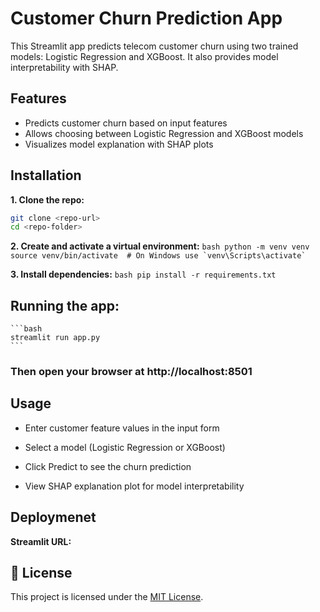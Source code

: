 # Customer Churn Prediction App

This Streamlit app predicts telecom customer churn using two trained models: Logistic Regression and XGBoost. It also provides model interpretability with SHAP.

## Features

- Predicts customer churn based on input features
- Allows choosing between Logistic Regression and XGBoost models
- Visualizes model explanation with SHAP plots

## Installation

**1. Clone the repo:**
   ```bash
   git clone <repo-url>
   cd <repo-folder>
   ```

**2. Create and activate a virtual environment:**
    ```bash
    python -m venv venv
    source venv/bin/activate  # On Windows use `venv\Scripts\activate`
    ```

**3. Install dependencies:**
    ```bash
    pip install -r requirements.txt
    ```

## Running the app:
    ```bash
    streamlit run app.py
    ```
### Then open your browser at http://localhost:8501

## Usage

- Enter customer feature values in the input form

- Select a model (Logistic Regression or XGBoost)

- Click Predict to see the churn prediction

- View SHAP explanation plot for model interpretability


## Deploymenet
**Streamlit URL:**

## 📄 License

This project is licensed under the [MIT License](https://github.com/hariram130303/Customer_Churn/blob/main/LICENSE).
